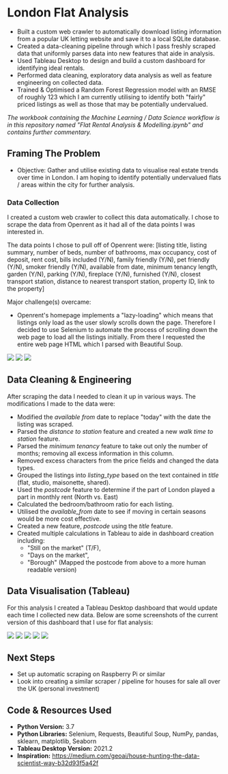 # London Flat Analysis

- Built a custom web crawler to automatically download listing information from a popular UK letting website and save it to a local SQLite database.
- Created a data-cleaning pipeline through which I pass freshly scraped data that uniformly parses data into new features that aide in analysis.
- Used Tableau Desktop to design and build a custom dashboard for identifying ideal rentals.
- Performed data cleaning, exploratory data analysis as well as feature engineering on collected data.
- Trained & Optimised a Random Forest Regression model with an RMSE of roughly 123 which I am currently utilising to identify both "fairly" priced listings as well as those that may be potentially undervalued.

*The workbook containing the Machine Learning / Data Science workflow is in this repository named "Flat Rental Analysis & Modelling.ipynb" and contains further commentary.*


## Framing The Problem

- Objective: Gather and utilise existing data to visualise real estate trends over time in London. I am hoping to identify potentially undervalued flats / areas within the city for further analysis.


### Data Collection

I created a custom web crawler to collect this data automatically. I chose to scrape the data from Openrent as it had all of the data points I was interested in. 

The data points I chose to pull off of Openrent were:
[listing title, listing summary, number of beds, number of bathrooms, max occupancy, cost of deposit, rent cost, bills included (Y/N), family friendly (Y/N), pet friendly (Y/N), smoker friendly (Y/N), available from date, minimum tenancy length, garden (Y/N), parking (Y/N), fireplace (Y/N), furnished (Y/N), closest transport station, distance to nearest transport station, property ID, link to the property]

Major challenge(s) overcame:
- Openrent's homepage implements a "lazy-loading" which means that listings only load as the user slowly scrolls down the page. Therefore I decided to use Selenium to automate the process of scrolling down the web page to load all the listings initially. From there I requested the entire web page HTML which I parsed with Beautiful Soup.


![](images/scrape-1.png)
![](images/scrape-2.png)
![](images/scrape-3.png)


## Data Cleaning & Engineering

After scraping the data I needed to clean it up in various ways. The modifications I made to the data were:

- Modified the *available from* date to replace "today" with the date the listing was scraped.
- Parsed the *distance to station* feature and created a new *walk time to station* feature.
- Parsed the *minimum tenancy* feature to take out only the number of months; removing all excess information in this column.
- Removed excess characters from the price fields and changed the data types.
- Grouped the listings into *listing_type* based on the text contained in *title* (flat, studio, maisonette, shared). 
- Used the *postcode* feature to determine if the part of London played a part in monthly rent (North vs. East)
- Calculated the bedroom/bathroom ratio for each listing.
- Utilised the *available_from* date to see if moving in certain seasons would be more cost effective.
- Created a new feature, *postcode* using the *title* feature.
- Created multiple calculations in Tableau to aide in dashboard creation including: 
	* "Still on the market" (T/F), 
	* "Days on the market", 
	* "Borough" (Mapped the postcode from above to a more human readable version)


## Data Visualisation (Tableau)

For this analysis I created a Tableau Desktop dashboard that would update each time I collected new data. Below are some screenshots of the current version of this dashboard that I use for flat analysis:

![](images/dashboard-1.png)
![](images/dashboard-2.png)
![](images/dashboard-3.png)
![](images/dashboard-4.png)
![](images/dashboard-5.png)


## Next Steps

- Set up automatic scraping on Raspberry Pi or similar
- Look into creating a similar scraper / pipeline for houses for sale all over the UK (personal investment)


## Code & Resources Used

- **Python Version:** 3.7
- **Python Libraries:** Selenium, Requests, Beautiful Soup, NumPy, pandas, sklearn, matplotlib, Seaborn
- **Tableau Desktop Version:** 2021.2
- **Inspiration:** https://medium.com/geoai/house-hunting-the-data-scientist-way-b32d93f5a42f
